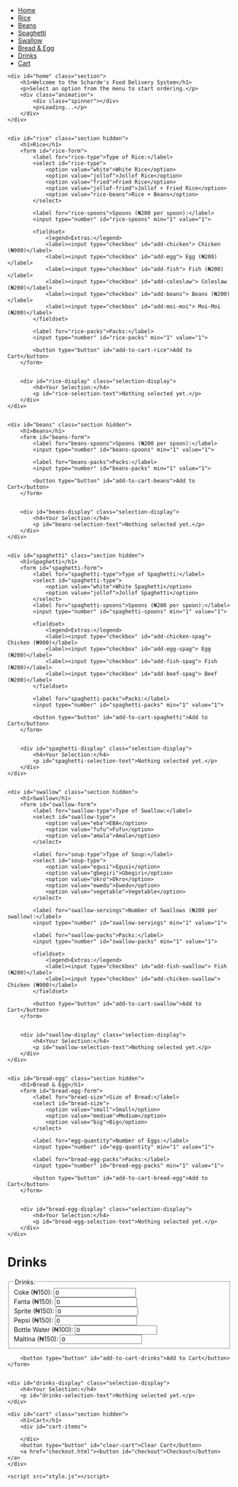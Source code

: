 <!DOCTYPE html>
<html lang="en">
<head>
    <meta charset="UTF-8">
    <meta name="viewport" content="width=device-width, initial-scale=1.0">
    <title>Food Delivery System</title>
    <link rel="stylesheet" href="styles1.css">
</head>
<body>
    <div class="navbar">
        <ul>
            <li><a href="#" data-section="home">Home</a></li>
            <li><a href="#" data-section="rice">Rice</a></li>
            <li><a href="#" data-section="beans">Beans</a></li>
            <li><a href="#" data-section="spaghetti">Spaghetti</a></li>
            <li><a href="#" data-section="swallow">Swallow</a></li>
            <li><a href="#" data-section="bread-egg">Bread & Egg</a></li>
            <li><a href="#" data-section="drinks">Drinks</a></li>
            <li><a href="#" data-section="cart">Cart</a></li>
        </ul>
    </div>

    
    <div id="home" class="section">
        <h1>Welcome to the Scharde's Food Delivery System</h1>
        <p>Select an option from the menu to start ordering.</p>
        <div class="animation">
            <div class="spinner"></div>
            <p>Loading...</p>
        </div>
    </div>

    
    <div id="rice" class="section hidden">
        <h1>Rice</h1>
        <form id="rice-form">
            <label for="rice-type">Type of Rice:</label>
            <select id="rice-type">
                <option value="white">White Rice</option>
                <option value="jollof">Jollof Rice</option>
                <option value="fried">Fried Rice</option>
                <option value="jollof-fried">Jollof + Fried Rice</option>
                <option value="rice-beans">Rice + Beans</option>
            </select>

            <label for="rice-spoons">Spoons (₦200 per spoon):</label>
            <input type="number" id="rice-spoons" min="1" value="1">

            <fieldset>
                <legend>Extras:</legend>
                <label><input type="checkbox" id="add-chicken"> Chicken (₦900)</label>
                <label><input type="checkbox" id="add-egg"> Egg (₦200)</label>
                <label><input type="checkbox" id="add-fish"> Fish (₦200)</label>
                <label><input type="checkbox" id="add-coleslaw"> Coleslaw (₦200)</label>
                <label><input type="checkbox" id="add-beans"> Beans (₦200)</label>
                <label><input type="checkbox" id="add-moi-moi"> Moi-Moi (₦200)</label>
            </fieldset>

            <label for="rice-packs">Packs:</label>
            <input type="number" id="rice-packs" min="1" value="1">

            <button type="button" id="add-to-cart-rice">Add to Cart</button>
        </form>

        
        <div id="rice-display" class="selection-display">
            <h4>Your Selection:</h4>
            <p id="rice-selection-text">Nothing selected yet.</p>
        </div>
    </div>

    
    <div id="beans" class="section hidden">
        <h1>Beans</h1>
        <form id="beans-form">
            <label for="beans-spoons">Spoons (₦200 per spoon):</label>
            <input type="number" id="beans-spoons" min="1" value="1">

            <label for="beans-packs">Packs:</label>
            <input type="number" id="beans-packs" min="1" value="1">

            <button type="button" id="add-to-cart-beans">Add to Cart</button>
        </form>

       
        <div id="beans-display" class="selection-display">
            <h4>Your Selection:</h4>
            <p id="beans-selection-text">Nothing selected yet.</p>
        </div>
    </div>

    
    <div id="spaghetti" class="section hidden">
        <h1>Spaghetti</h1>
        <form id="spaghetti-form">
            <label for="spaghetti-type">Type of Spaghetti:</label>
            <select id="spaghetti-type">
                <option value="white">White Spaghetti</option>
                <option value="jollof">Jollof Spaghetti</option>
            </select>
            <label for="spaghetti-spoons">Spoons (₦200 per spoon):</label>
            <input type="number" id="spaghetti-spoons" min="1" value="1">

            <fieldset>
                <legend>Extras:</legend>
                <label><input type="checkbox" id="add-chicken-spag"> Chicken (₦900)</label>
                <label><input type="checkbox" id="add-egg-spag"> Egg (₦200)</label>
                <label><input type="checkbox" id="add-fish-spag"> Fish (₦200)</label>
                <label><input type="checkbox" id="add-beef-spag"> Beef (₦200)</label>
            </fieldset>

            <label for="spaghetti-packs">Packs:</label>
            <input type="number" id="spaghetti-packs" min="1" value="1">

            <button type="button" id="add-to-cart-spaghetti">Add to Cart</button>
        </form>

       
        <div id="spaghetti-display" class="selection-display">
            <h4>Your Selection:</h4>
            <p id="spaghetti-selection-text">Nothing selected yet.</p>
        </div>
    </div>

    
    <div id="swallow" class="section hidden">
        <h1>Swallow</h1>
        <form id="swallow-form">
            <label for="swallow-type">Type of Swallow:</label>
            <select id="swallow-type">
                <option value="eba">EBA</option>
                <option value="fufu">Fufu</option>
                <option value="amala">Amala</option>
            </select>

            <label for="soup-type">Type of Soup:</label>
            <select id="soup-type">
                <option value="egusi">Egusi</option>
                <option value="gbegiri">Gbegiri</option>
                <option value="okro">Okro</option>
                <option value="ewedu">Ewedu</option>
                <option value="vegetable">Vegetable</option>
            </select>

            <label for="swallow-servings">Number of Swallows (₦200 per swallow):</label>
            <input type="number" id="swallow-servings" min="1" value="1">

            <label for="swallow-packs">Packs:</label>
            <input type="number" id="swallow-packs" min="1" value="1">

            <fieldset>
                <legend>Extras:</legend>
                <label><input type="checkbox" id="add-fish-swallow"> Fish (₦200)</label>
                <label><input type="checkbox" id="add-chicken-swallow"> Chicken (₦900)</label>
            </fieldset>

            <button type="button" id="add-to-cart-swallow">Add to Cart</button>
        </form>

        
        <div id="swallow-display" class="selection-display">
            <h4>Your Selection:</h4>
            <p id="swallow-selection-text">Nothing selected yet.</p>
        </div>
    </div>

    
    <div id="bread-egg" class="section hidden">
        <h1>Bread & Egg</h1>
        <form id="bread-egg-form">
            <label for="bread-size">Size of Bread:</label>
            <select id="bread-size">
                <option value="small">Small</option>
                <option value="medium">Medium</option>
                <option value="big">Big</option>
            </select>

            <label for="egg-quantity">Number of Eggs:</label>
            <input type="number" id="egg-quantity" min="1" value="1">

            <label for="bread-egg-packs">Packs:</label>
            <input type="number" id="bread-egg-packs" min="1" value="1">

            <button type="button" id="add-to-cart-bread-egg">Add to Cart</button>
        </form>

        
        <div id="bread-egg-display" class="selection-display">
            <h4>Your Selection:</h4>
            <p id="bread-egg-selection-text">Nothing selected yet.</p>
        </div>
    </div>

   
<div id="drinks" class="section hidden">
    <h1>Drinks</h1>
    <form id="drinks-form">
        <fieldset>
            <legend>Drinks:</legend>
            <div class="drink-selection">
                <label for="coke-quantity">Coke (₦150):</label>
                <input type="number" id="coke-quantity" min="0" value="0">
            </div>
            <div class="drink-selection">
                <label for="fanta-quantity">Fanta (₦150):</label>
                <input type="number" id="fanta-quantity" min="0" value="0">
            </div>
            <div class="drink-selection">
                <label for="sprite-quantity">Sprite (₦150):</label>
                <input type="number" id="sprite-quantity" min="0" value="0">
            </div>
            <div class="drink-selection">
                <label for="pepsi-quantity">Pepsi (₦150):</label>
                <input type="number" id="pepsi-quantity" min="0" value="0">
            </div>
            <div class="drink-selection">
                <label for="bottle-water-quantity">Bottle Water (₦100):</label>
                <input type="number" id="bottle-water-quantity" min="0" value="0">
            </div>
            <div class="drink-selection">
                <label for="maltina-quantity">Maltina (₦150):</label>
                <input type="number" id="maltina-quantity" min="0" value="0">
            </div>
        </fieldset>

        <button type="button" id="add-to-cart-drinks">Add to Cart</button>
    </form>

    
    <div id="drinks-display" class="selection-display">
        <h4>Your Selection:</h4>
        <p id="drinks-selection-text">Nothing selected yet.</p>
    </div>
</div>


    
    <div id="cart" class="section hidden">
        <h1>Cart</h1>
        <div id="cart-items">
            
        </div>
        <button type="button" id="clear-cart">Clear Cart</button>
        <a href="checkout.html"><button id="checkout">Checkout</button></a>
    </div>

    <script src="style.js"></script>
</body>
</html>
